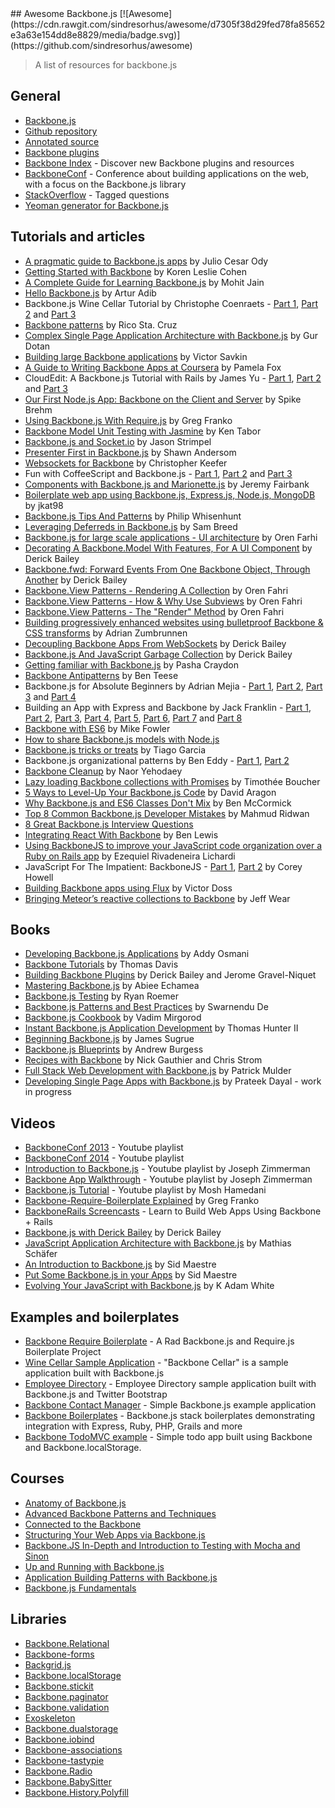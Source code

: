 <div class="github-widget" data-repo="sadcitizen/awesome-backbone"></div>
## Awesome Backbone.js [![Awesome](https://cdn.rawgit.com/sindresorhus/awesome/d7305f38d29fed78fa85652e3a63e154dd8e8829/media/badge.svg)](https://github.com/sindresorhus/awesome)

> A list of resources for backbone.js

## General

- [Backbone.js](http://backbonejs.org/)
- [Github repository](https://github.com/jashkenas/backbone)
- [Annotated source](http://backbonejs.org/docs/backbone.html)
- [Backbone plugins](http://backplug.io/)
- [Backbone Index](https://backboneindex.com/) - Discover new Backbone plugins and resources
- [BackboneConf](http://backboneconf.com/) - Conference about building applications on the web, with a focus on the Backbone.js library
- [StackOverflow](http://stackoverflow.com/questions/tagged/backbone.js) - Tagged questions
- [Yeoman generator for Backbone.js](https://github.com/yeoman/generator-backbone)

## Tutorials and articles

- [A pragmatic guide to Backbone.js apps](http://pragmatic-backbone.com/) by Julio Cesar Ody
- [Getting Started with Backbone](http://www.korenlc.com/backbone-js-tutorial-getting-started-with-backbone/) by Koren Leslie Cohen
- [A Complete Guide for Learning Backbone.js](http://www.codebeerstartups.com/2012/12/a-complete-guide-for-learning-backbone-js/) by Mohit Jain
- [Hello Backbone.js](http://jasongiedymin.github.io/hello-backbonejs/) by Artur Adib
- Backbone.js Wine Cellar Tutorial by Christophe Coenraets - [Part 1](http://coenraets.org/blog/2011/12/backbone-js-wine-cellar-tutorial-part-1-getting-started/), [Part 2](http://coenraets.org/blog/2011/12/backbone-js-wine-cellar-tutorial-part-2-crud/) and [Part 3](http://coenraets.org/blog/2011/12/backbone-js-wine-cellar-tutorial-part-3-deep-linking-and-application-states/)
- [Backbone patterns](http://ricostacruz.com/backbone-patterns/) by Rico Sta. Cruz
- [Complex Single Page Application Architecture with Backbone.js](http://blog.soom.la/2013/10/complex-single-page-application.html) by Gur Dotan
- [Building large Backbone applications](http://victorsavkin.com/post/59496656297/building-large-backbone-applications) by Victor Savkin
- [A Guide to Writing Backbone Apps at Coursera](http://blog.pamelafox.org/2013/07/a-guide-to-writing-backbone-apps-at.html) by Pamela Fox
- CloudEdit: A Backbone.js Tutorial with Rails by James Yu - [Part 1](http://www.jamesyu.org/2011/01/27/cloudedit-a-backbone-js-tutorial-by-example), [Part 2](http://www.jamesyu.org/2011/02/09/backbone.js-tutorial-with-rails-part-2) and [Part 3](http://www.jamesyu.org/2012/05/20/converting-cloudedit-from-backbone-to-parse/)
- [Our First Node.js App: Backbone on the Client and Server](http://nerds.airbnb.com/weve-launched-our-first-nodejs-app-to-product/) by Spike Brehm
- [Using Backbone.js With Require.js](http://gregfranko.com/blog/using-backbone-dot-js-with-require-dot-js/) by Greg Franko
- [Backbone Model Unit Testing with Jasmine](http://blog.katworksgames.com/2013/03/30/bb_model_test_jasmine/) by Ken Tabor
- [Backbone.js and Socket.io](http://developer.teradata.com/blog/jasonstrimpel/2011/11/backbone-js-and-socket-io) by Jason Strimpel
- [Presenter First in Backbone.js](http://spin.atomicobject.com/2012/01/03/presenter-first-in-backbone-js/) by Shawn Andersom
- [Websockets for Backbone](http://www.artandlogic.com/blog/2014/06/websockets-for-backbone/) by Christopher Keefer
- Fun with CoffeeScript and Backbone.js - [Part 1](http://www.artandlogic.com/blog/2012/06/fun-with-coffeescript-and-backbone-js-part-1/), [Part 2](http://www.artandlogic.com/blog/2012/06/fun-with-coffeescript-and-backbone-js-part-2/) and [Part 3](http://www.artandlogic.com/blog/2012/06/fun-with-coffeescript-and-backbone-js-part-3/)
- [Components with Backbone.js and Marionette.js](http://blog.jeremyfairbank.com/javascript/components-with-backbone-js-and-marionette-js/) by Jeremy Fairbank
- [Boilerplate web app using Backbone.js, Express.js, Node.js, MongoDB](http://kroltech.com/2013/12/boilerplate-web-app-using-backbone-js-expressjs-node-js-mongodb/) by jkat98
- [Backbone.js Tips And Patterns](http://www.smashingmagazine.com/2013/08/09/backbone-js-tips-patterns/) by Philip Whisenhunt
- [Leveraging Deferreds in Backbone.js](http://quickleft.com/blog/leveraging-deferreds-in-backbonejs) by Sam Breed
- [Backbone.js for large scale applications - UI architecture](http://orizens.com/wp/topics/backbone-js-for-large-scale-applications-ui-architecture/) by Oren Farhi
- [Decorating A Backbone.Model With Features, For A UI Component](http://derickbailey.com/2014/09/09/decorating-a-backbone-model-with-features-for-a-ui-component/) by Derick Bailey
- [Backbone.fwd: Forward Events From One Backbone Object, Through Another](http://derickbailey.com/2014/05/13/backbone-fwd-forward-events-from-one-backbone-object-through-another/) by Derick Bailey
- [Backbone.View Patterns - Rendering A Collection](http://orizens.com/wp/topics/backbone-view-patterns-rendering-a-collection/) by Oren Fahri
- [Backbone.View Patterns - How & Why Use Subviews](http://orizens.com/wp/topics/backbone-view-patterns-how-why-to-use-subviews/) by Oren Fahri
- [Backbone.View Patterns - The "Render" Method](http://orizens.com/wp/topics/backbone-view-patterns-the-render-method/) by Oren Fahri
- [Building progressively enhanced websites using bulletproof Backbone & CSS transforms](http://azumbrunnen.me/blog/building-progressively-enhanced-websites-with-bulletproof-backbone/) by Adrian Zumbrunnen
- [Decoupling Backbone Apps From WebSockets](http://lostechies.com/derickbailey/2012/04/19/decoupling-backbone-apps-from-websockets/) by Derick Bailey
- [Backbone.js And JavaScript Garbage Collection](http://lostechies.com/derickbailey/2012/03/19/backbone-js-and-javascript-garbage-collection/) by Derick Bailey
- [Getting familiar with Backbone.js](https://blog.safaribooksonline.com/2013/11/16/getting-familiar-with-backbone-js/) by Pasha Craydon
- [Backbone Antipatterns](http://blog.shinetech.com/2013/11/26/backbone-antipatterns/) by Ben Teese
- Backbone.js for Absolute Beginners by Adrian Mejia - [Part 1](http://adrianmejia.com/blog/2012/09/11/backbone-dot-js-for-absolute-beginners-getting-started/), [Part 2](http://adrianmejia.com/blog/2012/09/13/backbone-js-for-absolute-beginners-getting-started-part-2/), [Part 3](http://adrianmejia.com/blog/2012/09/13/backbonejs-for-absolute-beginners-getting-started-part-3/) and [Part 4](http://adrianmejia.com/blog/2012/09/13/backbone-js-for-absolute-beginners-getting-started-part-4/)
- Building an App with Express and Backbone by Jack Franklin - [Part 1](http://javascriptplayground.com/blog/2013/02/express-backbone-application-part1), [Part 2](http://javascriptplayground.com/blog/2013/02/building-an-app-with-express-and-backbone-part-2), [Part 3](http://javascriptplayground.com/blog/2013/04/building-an-app-with-express-and-backbone-part-3), [Part 4](http://javascriptplayground.com/blog/2013/07/building-an-app-with-express-and-backbone-part-4), [Part 5](http://javascriptplayground.com/blog/2013/08/express-backbone-part5), [Part 6](http://javascriptplayground.com/blog/2013/09/express-backbone-part6), [Part 7](http://javascriptplayground.com/blog/2013/09/express-backbone-part7) and [Part 8](http://javascriptplayground.com/blog/2013/10/express-backbone-part8)
- [Backbone with ES6](http://mikefowler.me/2014/06/11/backbone-with-es6/) by Mike Fowler
- [How to share Backbone.js models with Node.js](http://amirmalik.net/2010/11/27/how-to-share-backbonejs-models-with-nodejs)
- [Backbone.js tricks or treats](http://tiagorg.github.io/talk-backbone-tricks-or-treats-html5devconf) by Tiago Garcia
- Backbone.js organizational patterns by Ben Eddy - [Part 1](http://www.foraker.com/backbone-js-organizational-patterns/), [Part 2](http://www.foraker.com/backbone-js-organizational-patterns-part-ii/)
- [Backbone Cleanup](http://www.webdeveasy.com/backbone-cleanup/) by Naor Yehodaey
- [Lazy loading Backbone collections with Promises](http://tech.adroll.com/blog/web/2013/11/12/lazyloading-backbone-collection-with-promises.html) by Timothée Boucher
- [5 Ways to Level-Up Your Backbone.js Code](https://blog.engineyard.com/2015/5-ways-to-level-up-your-backbone-code) by David Aragon
- [Why Backbone.js and ES6 Classes Don't Mix](http://benmccormick.org/2015/04/07/es6-classes-and-backbone-js/) by Ben McCormick
- [Top 8 Common Backbone.js Developer Mistakes](http://www.toptal.com/backbone-js/top-8-common-backbone-js-developer-mistakes) by Mahmud Ridwan
- [8 Great Backbone.js Interview Questions](http://www.toptal.com/backbone-js/interview-questions)
- [Integrating React With Backbone](https://quickleft.com/blog/integrating-react-with-backbone/) by Ben Lewis
- [Using BackboneJS to improve your JavaScript code organization over a Ruby on Rails app](https://medium.com/@ezekielriva/using-backbonejs-to-improve-your-javascript-code-organization-over-a-ruby-on-rails-app-11784575a4f2) by Ezequiel Rivadeneira Lichardi
- JavaScript For The Impatient: BackboneJS - [Part 1](https://medium.com/@coreyhowell/javascript-for-the-impatient-backbonejs-part-1-7f4dba8fcea), [Part 2](https://medium.com/@coreyhowell/javascript-for-the-impatient-backbonejs-part-2-a139df9bbbf0) by Corey Howell
- [Building Backbone apps using Flux](https://medium.com/@victordoss/building-backbone-apps-using-flux-f656fd8a873a) by Victor Doss
- [Bringing Meteor’s reactive collections to Backbone](https://mixmax.com/blog/meteor-and-backbone) by Jeff Wear


## Books

- [Developing Backbone.js Applications](http://addyosmani.github.io/backbone-fundamentals/) by Addy Osmani
- [Backbone Tutorials](https://leanpub.com/backbonetutorials) by Thomas Davis
- [Building Backbone Plugins](https://leanpub.com/building-backbone-plugins) by Derick Bailey and Jerome Gravel-Niquet
- [Mastering Backbone.js](http://www.amazon.com/dp/1783288493) by Abiee Echamea
- [Backbone.js Testing](http://backbone-testing.com/) by Ryan Roemer
- [Backbone.js Patterns and Best Practices](http://www.amazon.com/dp/1783283572) by Swarnendu De
- [Backbone.js Cookbook](http://www.amazon.com/dp/1782162720/) by Vadim Mirgorod
- [Instant Backbone.js Application Development](http://www.amazon.com/dp/1782165665) by Thomas Hunter II
- [Beginning Backbone.js](http://www.amazon.com/dp/1430263342/) by James Sugrue
- [Backbone.js Blueprints](http://www.amazon.com/dp/1783286997/) by Andrew Burgess
- [Recipes with Backbone](http://recipeswithbackbone.com/) by Nick Gauthier and Chris Strom
- [Full Stack Web Development with Backbone.js](http://shop.oreilly.com/product/0636920030799.do) by Patrick Mulder
- [Developing Single Page Apps with Backbone.js](https://singlepagebook.supportbee.com/) by Prateek Dayal - work in progress

## Videos

- [BackboneConf 2013](https://www.youtube.com/playlist?list=PLlgxAbM67lYLJm9_Ub3gStXa2vjb51aUX) - Youtube playlist
- [BackboneConf 2014](https://www.youtube.com/playlist?list=PLlgxAbM67lYIGw8DnANC7VgREbzJRQged) - Youtube playlist
- [Introduction to Backbone.js](https://www.youtube.com/playlist?list=PLCE344BDBD8FAC282) - Youtube playlist by Joseph Zimmerman
- [Backbone App Walkthrough](https://www.youtube.com/playlist?list=PL0C57F698BD4766B1) - Youtube playlist by Joseph Zimmerman
- [Backbone.js Tutorial](http://www.youtube.com/playlist?list=PLTjRvDozrdlwn9IsHWEs9IQv3HQob4bH3) - Youtube playlist by Mosh Hamedani
- [Backbone-Require-Boilerplate Explained](http://gregfranko.com/blog/backbone-require-boilerplate-explained/) by Greg Franko
- [BackboneRails Screencasts](http://www.backbonerails.com/) - Learn to Build Web Apps Using Backbone + Rails
- [Backbone.js with Derick Bailey](https://www.youtube.com/watch?v=VERQEr-bVTs) by Derick Bailey
- [JavaScript Application Architecture with Backbone.js](http://www.youtube.com/watch?v=PGgZ7qRvoGE) by Mathias Schäfer
- [An Introduction to Backbone.js](http://www.youtube.com/watch?v=PcTVQyrWSSs) by Sid Maestre
- [Put Some Backbone.js in your Apps](http://www.youtube.com/watch?v=jM8KE_Fa6JI) by Sid Maestre
- [Evolving Your JavaScript with Backbone.js](http://wordpress.tv/2013/09/05/k-adam-white-evolving-your-javascript-with-backbone-js/) by K Adam White

## Examples and boilerplates

- [Backbone Require Boilerplate](https://github.com/BoilerplateMVC/Backbone-Require-Boilerplate) - A Rad Backbone.js and Require.js Boilerplate Project
- [Wine Cellar Sample Application](https://github.com/ccoenraets/backbone-cellar) - "Backbone Cellar" is a sample application built with Backbone.js
- [Employee Directory](https://github.com/ccoenraets/directory-backbone-bootstrap) - Employee Directory sample application built with Backbone.js and Twitter Bootstrap
- [Backbone Contact Manager](https://github.com/dmytroyarmak/backbone-contact-manager) - Simple Backbone.js example application
- [Backbone Boilerplates](https://github.com/addyosmani/backbone-boilerplates) - Backbone.js stack boilerplates demonstrating integration with Express, Ruby, PHP, Grails and more
- [Backbone TodoMVC example](http://todomvc.com/examples/backbone/) - Simple todo app built using Backbone and Backbone.localStorage.

## Courses

- [Anatomy of Backbone.js](https://www.codeschool.com/courses/anatomy-of-backbone-js)
- [Advanced Backbone Patterns and Techniques](http://code.tutsplus.com/courses/advanced-backbone-patterns-and-techniques)
- [Connected to the Backbone](http://code.tutsplus.com/courses/connected-to-the-backbone)
- [Structuring Your Web Apps via Backbone.js](https://github.com/hegdeashwin/Backbone)
- [Backbone.JS In-Depth and Introduction to Testing with Mocha and Sinon](https://frontendmasters.com/courses/backbone-js-in-depth-testing-mocha-sinon/)
- [Up and Running with Backbone.js](http://www.lynda.com/Backbonejs-tutorials/Up-Running-Backbonejs/163089-2.html)
- [Application Building Patterns with Backbone.js](http://www.pluralsight.com/courses/playing-with-backbonejs)
- [Backbone.js Fundamentals](http://www.pluralsight.com/courses/backbone-fundamentals)

## Libraries

- [Backbone.Relational](https://github.com/PaulUithol/Backbone-relational)
- [Backbone-forms](https://github.com/powmedia/backbone-forms)
- [Backgrid.js](https://github.com/wyuenho/backgrid)
- [Backbone.localStorage](https://github.com/jeromegn/Backbone.localStorage)
- [Backbone.stickit](https://github.com/NYTimes/backbone.stickit)
- [Backbone.paginator](https://github.com/backbone-paginator/backbone.paginator)
- [Backbone.validation](https://github.com/thedersen/backbone.validation)
- [Exoskeleton](https://github.com/paulmillr/exoskeleton)
- [Backbone.dualstorage](https://github.com/nilbus/Backbone.dualStorage)
- [Backbone.iobind](https://github.com/noveogroup/backbone.iobind)
- [Backbone-associations](https://github.com/dhruvaray/backbone-associations)
- [Backbone-tastypie](https://github.com/PaulUithol/backbone-tastypie)
- [Backbone.Radio](https://github.com/marionettejs/backbone.radio)
- [Backbone.BabySitter](https://github.com/marionettejs/backbone.babysitter)
- [Backbone.History.Polyfill](https://github.com/FidelityInternational/BackboneHistoryPolyfill)